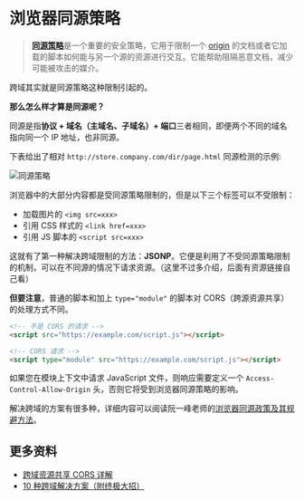 # 浏览器同源策略

> [**同源策略**](https://developer.mozilla.org/en-US/docs/Web/Security/Same-origin_policy)是一个重要的安全策略，它用于限制一个 [origin](https://developer.mozilla.org/zh-CN/docs/Glossary/Origin) 的文档或者它加载的脚本如何能与另一个源的资源进行交互。它能帮助阻隔恶意文档，减少可能被攻击的媒介。

跨域其实就是同源策略这种限制引起的。

**那么怎么样才算是同源呢？**

同源是指**协议 + 域名（主域名、子域名）+ 端口**三者相同，即便两个不同的域名指向同一个 IP 地址，也非同源。

下表给出了相对 `http://store.company.com/dir/page.html` 同源检测的示例:

![同源策略](https://upload-images.jianshu.io/upload_images/18281896-9a5923912b7532fc.png?imageMogr2/auto-orient/strip%7CimageView2/2/w/1240)

浏览器中的大部分内容都是受同源策略限制的，但是以下三个标签可以不受限制：

- 加载图片的 `<img src=xxx>`
- 引用 CSS 样式的 `<link href=xxx>`
- 引用 JS 脚本的 `<script src=xxx>`

这就有了第一种解决跨域限制的方法：**JSONP**。它便是利用了不受同源策略限制的机制，可以在不同源的情况下请求资源。（这里不过多介绍，后面有资源链接自己看）

**但要注意**，普通的脚本和加上 `type="module"` 的脚本对 CORS（跨源资源共享）的处理方式不同。

```html
<!-- 不是 CORS 的请求 -->
<script src="https://example.com/script.js"></script>

<!-- CORS 请求 -->
<script type="module" src="https://example.com/script.js"></script>
```

如果您在模块上下文中请求 JavaScript 文件，则响应需要定义一个 `Access-Control-Allow-Origin` 头，否则它将受到浏览器同源策略的影响。

解决跨域的方案有很多种，详细内容可以阅读阮一峰老师的[浏览器同源政策及其规避方法](http://www.ruanyifeng.com/blog/2016/04/same-origin-policy.html)。

## 更多资料

- [跨域资源共享 CORS 详解](http://www.ruanyifeng.com/blog/2016/04/cors.html)
- [10 种跨域解决方案（附终极大招）](https://juejin.cn/post/6844904126246027278)
